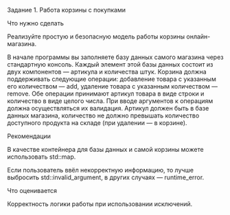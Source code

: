 Задание 1. Работа корзины с покупками

Что нужно сделать

Реализуйте простую и безопасную модель работы корзины онлайн-магазина.

В начале программы вы заполняете базу данных самого магазина через стандартную консоль. Каждый элемент этой базы данных состоит из двух компонентов — артикула и количества штук.
Корзина должна поддерживать следующие операции: добавление товара с указанным его количеством — add, удаление товара с указанным количеством — remove. Обе операции принимают артикул товара в виде строки и количество в виде целого числа.
При вводе аргументов к операциям должна осуществляться их валидация. Артикул должен быть в базе данных магазина, количество не должно превышать количество доступного продукта на складе (при удалении — в корзине).


Рекомендации

В качестве контейнера для базы данных и самой корзины можете использовать std::map.

Если пользователь ввёл некорректную информацию, то лучше выбросить std::invalid_argument, в других случаях — runtime_error. 



Что оценивается

Корректность логики работы при использовании исключений.
